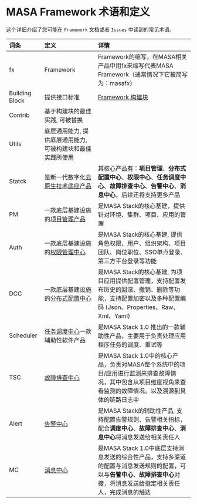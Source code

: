 # MASA Framework 术语和定义

这个详细介绍了您可能在 `Framework` 文档或者 `Issues` 中读到的常见术语。

| 词条             | 定义                                            | 详情                                                                                               |
|:---------------|:----------------------------------------------|:-------------------------------------------------------------------------------------------------|
| fx             | Framework                                     | Framework的缩写，在MASA相关产品中用fx来缩写代表MASA Framework（通常情况下它被简写为：masafx）                                 |
| Building Block | 提供接口标准                                        | [Framework 构建块](/framework/concepts/building-blocks-concept)                                     |
| Contrib        | 基于构建块的最佳实践, 可被替换                              |                                                                                                  |
| Utils          | 底层通用能力, 提供底层通用能力, 可被构建块和最佳实践所使用               |                                                                                                  |
| Statck         | 是新一代数字化[云原生技术底座产品](/stack/stack/introduce)    | 其核心产品有：**项目管理**、**分布式配置中心**、**权限中心**、**任务调度中心**、**故障排查中心**、**告警中心**、**消息中心**，后续还将支持更多产品          |
| PM             | 一款底层基建设施的[项目管理产品](/stack/pm/introduce)        | 是MASA Stack的核心基建，提供针对环境、集群、项目、应用的管理                                                              |
| Auth           | 一款底层基建设施的[权限管理中心](/stack/auth/introduce)      | 是MASA Stack的核心基建, 提供角色权限、用户、组织架构、项目团队、岗位职位、SSO单点登录、第三方平台登录等功能                                    |
| DCC            | 一款底层基建设施的[分布式配置中心](/stack/dcc/introduce)      | 是MASA Stack的核心基建, 为项目应用提供配置管理，支持配置发布历史的回滚、撤销、删除等功能，支持配置加密以及多种配置编码 (Json、Properties、Raw、Xml、Yaml) |
| Scheduler      | [任务调度中心](/stack/scheduler/introduce)一款辅助性软件产品 | 是MASA Stack 1.0 推出的一款辅助性产品，主要用于负责处理应用程序任务的调度、重试等                                                 |
| TSC            | [故障排查中心](/stack/tsc/introduce)                | 是MASA Stack 1.0中的核心产品，负责对MASA整个系统中的项目/应用进行监测来排查故障情况，其中包含从项目维度视角来查看监测的故障情况。以及溯源到具体的链路日志中          |
| Alert          | [告警中心](/stack/alert/introduce)                | 是MASA Stack的辅助性产品, 支持配置告警规则、告警相关指标，配合**调度中心**、**故障排查中心**、**消息中心**将消息发送给相关责任人                     |
| MC             | [消息中心](/stack/mc/introduce)                   | 是MASA Stack 1.0中底层支持消息发送的综合性产品，支持多渠道的配置与消息发送规则的配置，可以与**告警中心**、**故障排查中心**对接，将消息发送给指定相关责任人，完成消息的触达 |
